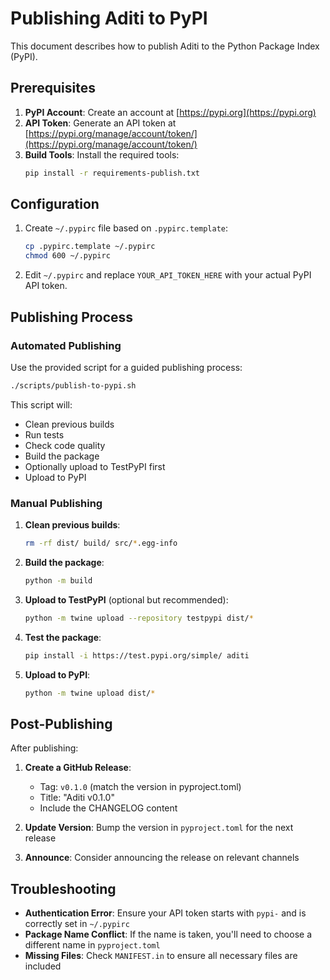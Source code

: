 # Publishing Aditi to PyPI

This document describes how to publish Aditi to the Python Package Index (PyPI).

## Prerequisites

1. **PyPI Account**: Create an account at [https://pypi.org](https://pypi.org)
2. **API Token**: Generate an API token at [https://pypi.org/manage/account/token/](https://pypi.org/manage/account/token/)
3. **Build Tools**: Install the required tools:
   ```bash
   pip install -r requirements-publish.txt
   ```

## Configuration

1. Create `~/.pypirc` file based on `.pypirc.template`:
   ```bash
   cp .pypirc.template ~/.pypirc
   chmod 600 ~/.pypirc
   ```

2. Edit `~/.pypirc` and replace `YOUR_API_TOKEN_HERE` with your actual PyPI API token.

## Publishing Process

### Automated Publishing

Use the provided script for a guided publishing process:

```bash
./scripts/publish-to-pypi.sh
```

This script will:
- Clean previous builds
- Run tests
- Check code quality
- Build the package
- Optionally upload to TestPyPI first
- Upload to PyPI

### Manual Publishing

1. **Clean previous builds**:
   ```bash
   rm -rf dist/ build/ src/*.egg-info
   ```

2. **Build the package**:
   ```bash
   python -m build
   ```

3. **Upload to TestPyPI** (optional but recommended):
   ```bash
   python -m twine upload --repository testpypi dist/*
   ```

4. **Test the package**:
   ```bash
   pip install -i https://test.pypi.org/simple/ aditi
   ```

5. **Upload to PyPI**:
   ```bash
   python -m twine upload dist/*
   ```

## Post-Publishing

After publishing:

1. **Create a GitHub Release**:
   - Tag: `v0.1.0` (match the version in pyproject.toml)
   - Title: "Aditi v0.1.0"
   - Include the CHANGELOG content

2. **Update Version**: Bump the version in `pyproject.toml` for the next release

3. **Announce**: Consider announcing the release on relevant channels

## Troubleshooting

- **Authentication Error**: Ensure your API token starts with `pypi-` and is correctly set in `~/.pypirc`
- **Package Name Conflict**: If the name is taken, you'll need to choose a different name in `pyproject.toml`
- **Missing Files**: Check `MANIFEST.in` to ensure all necessary files are included